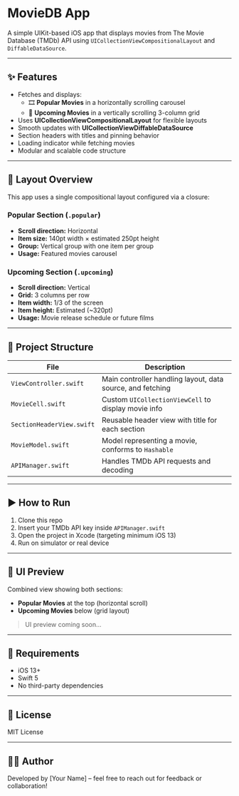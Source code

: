 # MovieDB App

A simple UIKit-based iOS app that displays movies from The Movie Database (TMDb) API using `UICollectionViewCompositionalLayout` and `DiffableDataSource`.

---

## ✨ Features

- Fetches and displays:
  - 🎞️ **Popular Movies** in a horizontally scrolling carousel
  - 📅 **Upcoming Movies** in a vertically scrolling 3-column grid
- Uses **UICollectionViewCompositionalLayout** for flexible layouts
- Smooth updates with **UICollectionViewDiffableDataSource**
- Section headers with titles and pinning behavior
- Loading indicator while fetching movies
- Modular and scalable code structure

---

## 🧱 Layout Overview

This app uses a single compositional layout configured via a closure:

### Popular Section (`.popular`)
- **Scroll direction:** Horizontal
- **Item size:** 140pt width × estimated 250pt height
- **Group:** Vertical group with one item per group
- **Usage:** Featured movies carousel

### Upcoming Section (`.upcoming`)
- **Scroll direction:** Vertical
- **Grid:** 3 columns per row
- **Item width:** 1/3 of the screen
- **Item height:** Estimated (~320pt)
- **Usage:** Movie release schedule or future films

---

## 📂 Project Structure

| File                    | Description                                        |
|-------------------------|----------------------------------------------------|
| `ViewController.swift`  | Main controller handling layout, data source, and fetching |
| `MovieCell.swift`       | Custom `UICollectionViewCell` to display movie info |
| `SectionHeaderView.swift` | Reusable header view with title for each section |
| `MovieModel.swift`      | Model representing a movie, conforms to `Hashable` |
| `APIManager.swift`      | Handles TMDb API requests and decoding |

---

## ▶️ How to Run

1. Clone this repo
2. Insert your TMDb API key inside `APIManager.swift`
3. Open the project in Xcode (targeting minimum iOS 13)
4. Run on simulator or real device

---

## 📸 UI Preview

Combined view showing both sections:

- **Popular Movies** at the top (horizontal scroll)
- **Upcoming Movies** below (grid layout)

> UI preview coming soon...

---

## 🔧 Requirements

- iOS 13+
- Swift 5
- No third-party dependencies

---

## 📝 License

MIT License

---

## 🙋‍♂️ Author

Developed by [Your Name] – feel free to reach out for feedback or collaboration!
